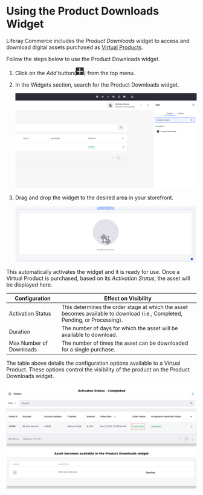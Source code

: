 # Using the Product Downloads Widget

Liferay Commerce includes the *Product Downloads* widget to access and download digital assets purchased as [Virtual Products](../../managing-a-catalog/creating-and-managing-products/product-types/creating-a-virtual-product.md).

Follow the steps below to use the Product Downloads widget.

1. Click on the *Add* button(![Add](../../images/icon-add-widget.png)) from the top menu.

1. In the Widgets section, search for the Product Downloads widget.

    ![Search for the Product Downloads widget in the Widgets section.](./using-the-product-downloads-widget/images/01.png)

1. Drag and drop the widget to the desired area in your storefront.

    ![The Product Downloads widget is activated and ready for use.](./using-the-product-downloads-widget/images/02.png)

This automatically activates the widget and it is ready for use. Once a Virtual Product is purchased, based on its *Activation Status*, the asset will be displayed here. 

| Configuration | Effect on Visibility |
| --- | --- |
| Activation Status | This determines the order stage at which the asset becomes available to download (i.e., Completed, Pending, or Processing). |
| Duration | The number of days for which the asset will be available to download. |
| Max Number of Downloads | The number of times the asset can be downloaded for a single purchase. |

The table above details the configuration options available to a Virtual Product. These options control the visibility of the product on the Product Downloads widget.

![The asset becomes available to download based on the configured Activation Status.](./using-the-product-downloads-widget/images/03.png)
